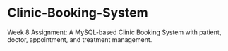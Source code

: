 # Clinic-Booking-System
Week 8 Assignment: A MySQL-based Clinic Booking System with patient, doctor, appointment, and treatment management.
